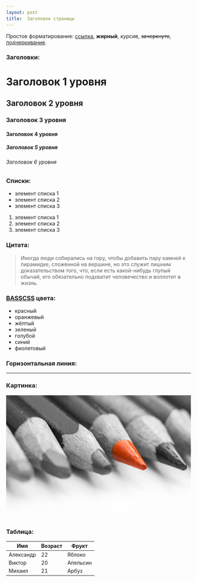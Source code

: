 ```yaml
---
layout: post
title:  Заголовок страницы
---
```


Простое форматирование: [ссылка](https://tsngomzovskoe.github.io/), **жирный**, *курсив*, <del>зачеркнуто</del>, <ins>подчеркивание</ins>.

<!--more-->

### Заголовки:

# Заголовок 1 уровня

## Заголовок 2 уровня

### Заголовок 3 уровня

#### Заголовок 4 уровня

##### Заголовок 5 уровня

###### Заголовок 6 уровня

### Списки:

- элемент списка 1
- элемент списка 2
- элемент списка 3

1. элемент списка 1
2. элемент списка 2
3. элемент списка 3

### Цитата:

> Иногда люди собирались на гору, чтобы добавить пару камней к пирамидке, сложенной на вершине, но это служит лишним доказательством того, что, если есть какой-нибудь глупый обычай, его обязательно подхватит человечество и воплотит в жизнь.

### [BASSCSS](http://www.basscss.com/) цвета:

- <span class="red">красный</span>
- <span class="orange">оранжевый</span>
- <span class="yellow">жёлтый</span>
- <span class="green">зеленый</span>
- <span class="blue">голубой</span>
- <span class="navy">синий</span>
- <span class="purple">фиолетовый</span>

### Горизонтальная линия:

-----------------------

### Картинка:

![](/assets/img/image.jpg)

### Таблица:

<table>
	<thead>
		<tr>
			<th>Имя</th>
			<th>Возраст</th>
			<th>Фрукт</th>
		</tr>
	</thead>
	<tbody>
		<tr>
			<td>Александр</td>
			<td>22</td>
			<td>Яблоко</td>
		</tr>
		<tr>
			<td>Виктор</td>
			<td>20</td>
			<td>Апельсин</td>
		</tr>
		<tr>
			<td>Михаил</td>
			<td>21</td>
			<td>Арбуз</td>
		</tr>
	</tbody>
</table>